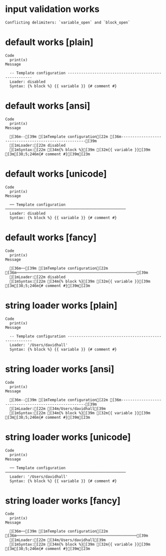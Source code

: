 # input validation works

    Conflicting delimiters: `variable_open` and `block_open`

# default works [plain]

    Code
      print(x)
    Message
      
      -- Template configuration ------------------------------------------------------
      Loader: disabled
      Syntax: {% block %} {{ variable }} {# comment #}

# default works [ansi]

    Code
      print(x)
    Message
      
      [36m--[39m [1mTemplate configuration[22m [36m------------------------------------------------------[39m
      [1mLoader:[22m disabled
      [1mSyntax:[22m [34m{% block %}[39m [32m{{ variable }}[39m [3m[38;5;246m{# comment #}[39m[23m

# default works [unicode]

    Code
      print(x)
    Message
      
      ── Template configuration ──────────────────────────────────────────────────────
      Loader: disabled
      Syntax: {% block %} {{ variable }} {# comment #}

# default works [fancy]

    Code
      print(x)
    Message
      
      [36m──[39m [1mTemplate configuration[22m [36m──────────────────────────────────────────────────────[39m
      [1mLoader:[22m disabled
      [1mSyntax:[22m [34m{% block %}[39m [32m{{ variable }}[39m [3m[38;5;246m{# comment #}[39m[23m

# string loader works [plain]

    Code
      print(x)
    Message
      
      -- Template configuration ------------------------------------------------------
      Loader: '/Users/davidhall'
      Syntax: {% block %} {{ variable }} {# comment #}

# string loader works [ansi]

    Code
      print(x)
    Message
      
      [36m--[39m [1mTemplate configuration[22m [36m------------------------------------------------------[39m
      [1mLoader:[22m [34m/Users/davidhall[39m
      [1mSyntax:[22m [34m{% block %}[39m [32m{{ variable }}[39m [3m[38;5;246m{# comment #}[39m[23m

# string loader works [unicode]

    Code
      print(x)
    Message
      
      ── Template configuration ──────────────────────────────────────────────────────
      Loader: '/Users/davidhall'
      Syntax: {% block %} {{ variable }} {# comment #}

# string loader works [fancy]

    Code
      print(x)
    Message
      
      [36m──[39m [1mTemplate configuration[22m [36m──────────────────────────────────────────────────────[39m
      [1mLoader:[22m [34m/Users/davidhall[39m
      [1mSyntax:[22m [34m{% block %}[39m [32m{{ variable }}[39m [3m[38;5;246m{# comment #}[39m[23m

